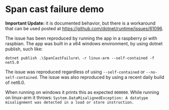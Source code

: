 # Span cast failure demo

**Important Update:** it is documented behavior, but there is a workaround that can be used posted at https://github.com/dotnet/runtime/issues/61096.

The issue has been reproduced by running the app in a raspberry pi with raspbian. The app was built in a x64 windows environment, by using dotnet publish, such like: 

    dotnet publish .\SpanCastFailure\ -r linux-arm --self-contained -f net5.0

The issue was reproduced regardless of using `--self-contained` or `--no-self-contained`. The issue was also reproduced by using a recent daily build of net6.0.

When running on windows it prints this as expected `000000`. While running on linux-arm it throws: `System.DataMisalignedException: A datatype misalignment was detected in a load or store instruction.`